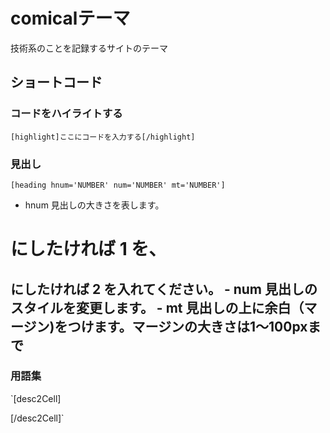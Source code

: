 # comicalテーマ
技術系のことを記録するサイトのテーマ

## ショートコード
### コードをハイライトする
`[highlight]ここにコードを入力する[/highlight]`  
  
### 見出し
`[heading hnum='NUMBER' num='NUMBER' mt='NUMBER']`
- hnum
見出しの大きさを表します。  
<h1>にしたければ 1 を、<h2>にしたければ 2 を入れてください。  
- num
見出しのスタイルを変更します。
- mt
見出しの上に余白（マージン)をつけます。マージンの大きさは1〜100pxまで
  
### 用語集
`[desc2Cell]

[/desc2Cell]`  
